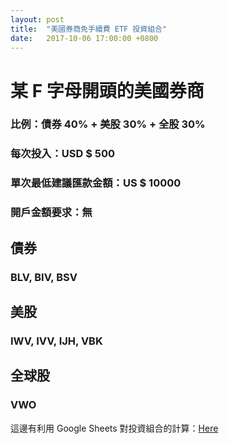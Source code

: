 ```yaml
---
layout: post
title:  "美國券商免手續費 ETF 投資組合"
date:   2017-10-06 17:00:00 +0800
---
```


# 某 F 字母開頭的美國券商

### 比例：債券 40% + 美股 30% + 全股 30%

### 每次投入：USD $ 500

### 單次最低建議匯款金額：US $ 10000

### 開戶金額要求：無

## 債券
### BLV, BIV, BSV

## 美股
### IWV, IVV, IJH, VBK

## 全球股
### VWO

這邊有利用 Google Sheets 對投資組合的計算：[Here](https://docs.google.com/spreadsheets/d/1Cg4PKgwC3aABKMWKUMAL6fX1VmRaLrhohJheiVus8G8/edit?usp=sharing)
